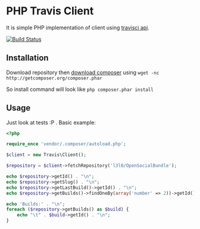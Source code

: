# PHP Travis Client

It is simple PHP implementation of client using [travisci api](http://about.travis-ci.org/docs/dev/api/).

[![Build Status](https://secure.travis-ci.org/l3l0/php-travis-client.png?branch=master)](http://travis-ci.org/l3l0/php-travis-client)

## Installation

Download repository then [download composer](http://getcomposer.org/doc/01-basic-usage)
using `wget -nc http://getcomposer.org/composer.phar`

So install command will look like `php composer.phar install`

## Usage

Just look at tests :P . Basic example:

```php
<?php

require_once 'vendor/.composer/autoload.php';

$client = new Travis\Client();

$repository = $client->fetchRepository('l3l0/OpenSocialBundle');

echo $repository->getId() . "\n";
echo $repository->getSlug() . "\n";
echo $repository->getLastBuild()->getId() . "\n";
echo $repository->getBuilds()->findOneBy(array('number' => 2))->getId() . "\n";

echo 'Builds:' . "\n";
foreach ($repository->getBuilds() as $build) {
    echo "\t" . $build->getId() . "\n";
}
```

